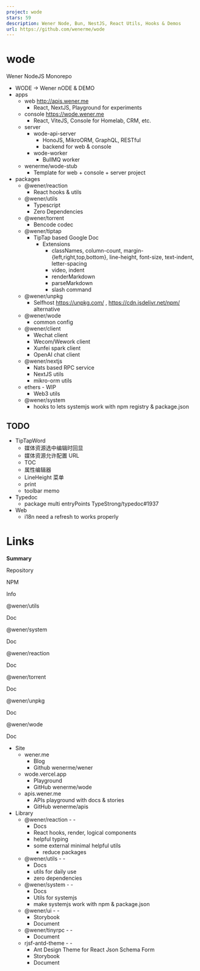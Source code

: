 ```yaml
---
project: wode
stars: 59
description: Wener Node, Bun, NestJS, React Utils, Hooks & Demos
url: https://github.com/wenerme/wode
---
```


wode
====

Wener NodeJS Monorepo

-   WODE -> Wener nODE & DEMO
-   apps
    -   web http://apis.wener.me
        -   React, NextJS, Playground for experiments
    -   console https://wode.wener.me
        -   React, ViteJS, Console for Homelab, CRM, etc.
    -   server
        -   wode-api-server
            -   HonoJS, MikroORM, GraphQL, RESTful
            -   backend for web & console
        -   wode-worker
            -   BullMQ worker
    -   wenerme/wode-stub
        -   Template for web + console + server project
-   packages
    -   @wener/reaction
        -   React hooks & utils
    -   @wener/utils
        -   Typescript
        -   Zero Dependencies
    -   @wener/torrent
        -   Bencode codec
    -   @wener/tiptap
        -   TipTap based Google Doc
            -   Extensions
                -   classNames, column-count, margin-{left,right,top,bottom}, line-height, font-size, text-indent, letter-spacing
                -   video, indent
                -   renderMarkdown
                -   parseMarkdown
                -   slash command
    -   @wener/unpkg
        -   Selfhost https://unpkg.com/ , https://cdn.jsdelivr.net/npm/ alternative
    -   @wener/wode
        -   common config
    -   @wener/client
        -   Wechat client
        -   Wecom/Wework client
        -   Xunfei spark client
        -   OpenAI chat client
    -   @wener/nextjs
        -   Nats based RPC service
        -   NextJS utils
        -   mikro-orm utils
    -   ethers - WIP
        -   Web3 utils
    -   @wener/system
        -   hooks to lets systemjs work with npm registry & package.json

TODO
----

-   TipTapWord
    -   媒体资源选中编辑时回显
    -   媒体资源允许配置 URL
    -   TOC
    -   属性编辑器
    -   LineHeight 菜单
    -   print
    -   toolbar memo
-   Typedoc
    -   package multi entryPoints TypeStrong/typedoc#1937
-   Web
    -   i18n need a refresh to works properly

Links
=====

**Summary**

Repository

NPM

Info

@wener/utils

Doc  
  
  

@wener/system

Doc  
  
  

@wener/reaction

Doc  
  
  

@wener/torrent

Doc  
  
  

@wener/unpkg

Doc  
  
  

@wener/wode

Doc  
  
  

-   Site
    -   wener.me
        -   Blog
        -   Github wenerme/wener
    -   wode.vercel.app
        -   Playground
        -   GitHub wenerme/wode
    -   apis.wener.me
        -   APIs playground with docs & stories
        -   GitHub wenerme/apis
-   Library
    -   @wener/reaction - \-
        -   Docs
        -   React hooks, render, logical components
        -   helpful typing
        -   some external minimal helpful utils
            -   reduce packages
    -   @wener/utils - \-
        -   Docs
        -   utils for daily use
        -   zero dependencies
    -   @wener/system - \-
        -   Docs
        -   Utils for systemjs
        -   make systemjs work with npm & package.json
    -   @wener/ui - \-
        -   Storybook
        -   Document
    -   @wener/tinyrpc - \-
        -   Document
    -   rjsf-antd-theme - \-
        -   Ant Design Theme for React Json Schema Form
        -   Storybook
        -   Document
